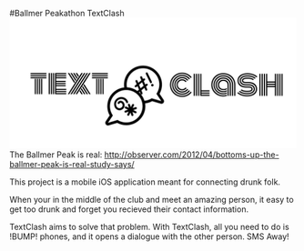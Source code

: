 #Ballmer Peakathon TextClash
![Alt text](./assets/txlogo.png 'TextClash logo')
The Ballmer Peak is real:
http://observer.com/2012/04/bottoms-up-the-ballmer-peak-is-real-study-says/



This project is a mobile iOS application meant for connecting drunk folk.

When your in the middle of the club and meet an amazing person, it easy to get too drunk and forget you recieved their contact information.

TextClash aims to solve that problem. With TextClash, all you need to do is !BUMP! phones, and it opens a dialogue with the other person. SMS Away!
